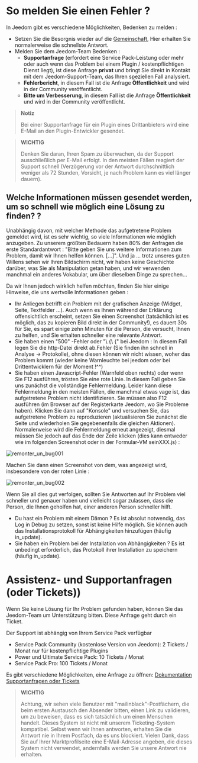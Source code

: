 # So melden Sie einen Fehler ?

In Jeedom gibt es verschiedene Möglichkeiten, Bedenken zu melden :

- Setzen Sie die Besorgnis wieder auf die [Gemeinschaft](https://community.jeedom.com), Hier erhalten Sie normalerweise die schnellste Antwort.
- Melden Sie dem Jeedom-Team Bedenken :
  - **Supportanfrage** (erfordert eine Service Pack-Leistung oder mehr oder auch wenn das Problem bei einem Plugin / kostenpflichtigen Dienst liegt), ist diese Anfrage **privat** und bringt Sie direkt in Kontakt mit dem Jeedom-Support-Team, das Ihren speziellen Fall analysiert.
  - **Fehlerbericht**, in diesem Fall ist die Anfrage **Öffentlichkeit** und wird in der Community veröffentlicht.
  - **Bitte um Verbesserung**, in diesem Fall ist die Anfrage **Öffentlichkeit** und wird in der Community veröffentlicht.

> **Notiz**
>
> Bei einer Supportanfrage für ein Plugin eines Drittanbieters wird eine E-Mail an den Plugin-Entwickler gesendet.

> **WICHTIG**
>
> Denken Sie daran, Ihren Spam zu überwachen, da der Support ausschließlich per E-Mail erfolgt. In den meisten Fällen reagiert der Support schnell (Verzögerung vor der Antwort durchschnittlich weniger als 72 Stunden, Vorsicht, je nach Problem kann es viel länger dauern).

## Welche Informationen müssen gesendet werden, um so schnell wie möglich eine Lösung zu finden? ?

Unabhängig davon, mit welcher Methode das aufgetretene Problem gemeldet wird, ist es sehr wichtig, so viele Informationen wie möglich anzugeben. Zu unserem größten Bedauern haben 80% der Anfragen die erste Standardantwort : "Bitte geben Sie uns weitere Informationen zum Problem, damit wir Ihnen helfen können. [...]". Und ja ... trotz unseres guten Willens sehen wir Ihren Bildschirm nicht, wir haben keine Geschichte darüber, was Sie als Manipulation getan haben, und wir verwenden manchmal ein anderes Vokabular, um über dieselben Dinge zu sprechen...

Da wir Ihnen jedoch wirklich helfen möchten, finden Sie hier einige Hinweise, die uns wertvolle Informationen geben :

- Ihr Anliegen betrifft ein Problem mit der grafischen Anzeige (Widget, Seite, Textfelder ...). Auch wenn es Ihnen während der Erklärung offensichtlich erscheint, setzen Sie einen Screenshot (tatsächlich ist es möglich, das zu kopieren Bild direkt in der Community!), es dauert 30s für Sie, es spart einige zehn Minuten für die Person, die versucht, Ihnen zu helfen, und Sie erhalten schneller eine relevante Antwort.
- Sie haben einen "500" -Fehler oder "\ {\ {" bei Jeedom : In diesem Fall legen Sie die http-Datei direkt ab.Fehler (Sie finden ihn schnell in Analyse -> Protokolle), ohne diesen können wir nicht wissen, woher das Problem kommt (wieder keine Warnleuchte bei jeedom oder bei Drittentwicklern für der Moment !^^)
- Sie haben einen Javascript-Fehler (Warnfeld oben rechts) oder wenn Sie F12 ausführen, trösten Sie eine rote Linie. In diesem Fall geben Sie uns zunächst die vollständige Fehlermeldung. Leider kann diese Fehlermeldung in den meisten Fällen, die manchmal etwas vage ist, das aufgetretene Problem nicht identifizieren. Sie müssen also F12 ausführen (im Browser auf der Registerkarte Jeedom, wo Sie Probleme haben). Klicken Sie dann auf "Konsole" und versuchen Sie, das aufgetretene Problem zu reproduzieren (aktualisieren Sie zunächst die Seite und wiederholen Sie gegebenenfalls die gleichen Aktionen). Normalerweise wird die Fehlermeldung erneut angezeigt, diesmal müssen Sie jedoch auf das Ende der Zeile klicken (dies kann entweder wie im folgenden Screenshot oder in der Formular-VM seinXXX.js) :

![remonter_un_bug001](images/remonter_un_bug001.png)

Machen Sie dann einen Screenshot von dem, was angezeigt wird, insbesondere von der roten Linie :

![remonter_un_bug002](images/remonter_un_bug002.png)

Wenn Sie all dies gut verfolgen, sollten Sie Antworten auf Ihr Problem viel schneller und genauer haben und vielleicht sogar zulassen, dass die Person, die Ihnen geholfen hat, einer anderen Person schneller hilft.

- Du hast ein Problem mit einem Dämon ? Es ist absolut notwendig, das Log in Debug zu setzen, sonst ist keine Hilfe möglich. Sie können auch das Installationsprotokoll für Abhängigkeiten hinzufügen (häufig in\_update).
- Sie haben ein Problem bei der Installation von Abhängigkeiten ? Es ist unbedingt erforderlich, das Protokoll ihrer Installation zu speichern (häufig in\_update).

# Assistenz- und Supportanfragen (oder Tickets))

Wenn Sie keine Lösung für Ihr Problem gefunden haben, können Sie das Jeedom-Team um Unterstützung bitten. 
Diese Anfrage geht durch ein Ticket. 

Der Support ist abhängig von Ihrem Service Pack verfügbar
- Service Pack Community (kostenlose Version von Jeedom): 2 Tickets / Monat nur für kostenpflichtige Plugins
- Power und Ultimate Service Pack: 10 Tickets / Monat
- Service Pack Pro: 100 Tickets / Monat

Es gibt verschiedene Möglichkeiten, eine Anfrage zu öffnen:
[Dokumentation Supportanfragen oder Tickets](https://doc.jeedom.com/de_DE/premiers-pas/#Les%20demandes%20de%20support%20\(ou%20tickets\))

>**WICHTIG**
>
>Achtung, wir sehen viele Benutzer mit "mailinblack"-Postfächern, die beim ersten Austausch den Absender bitten, einen Link zu validieren, um zu beweisen, dass es sich tatsächlich um einen Menschen handelt. Dieses System ist nicht mit unserem Ticketing-System kompatibel. Selbst wenn wir Ihnen antworten, erhalten Sie die Antwort nie in Ihrem Postfach, da es uns blockiert. Vielen Dank, dass Sie auf Ihrer Marktprofilseite eine E-Mail-Adresse angeben, die dieses System nicht verwendet, andernfalls werden Sie unsere Antwort nie erhalten.

